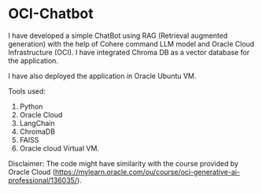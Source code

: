 # OCI-Chatbot

I have developed a simple ChatBot using RAG (Retrieval augmented generation) with the help of Cohere command LLM model and Oracle Cloud Infrastructure (OCI). I have integrated Chroma DB as a vector database for the application.

I have also deployed the application in Oracle Ubuntu VM.

Tools used:
1. Python
2. Oracle Cloud
3. LangChain
4. ChromaDB
5. FAISS
6. Oracle cloud Virtual VM.


Disclaimer:
The code might have similarity with the course provided by Oracle Cloud (https://mylearn.oracle.com/ou/course/oci-generative-ai-professional/136035/).

